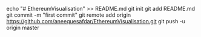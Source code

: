 echo "# EthereumVisualisation" >> README.md
git init
git add README.md
git commit -m "first commit"
git remote add origin https://github.com/aneequesafdar/EthereumVisualisation.git
git push -u origin master

